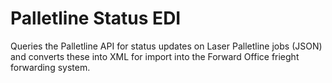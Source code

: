 # Palletline Status EDI

Queries the Palletline API for status updates on Laser Palletline jobs (JSON) and converts these into XML for import into the Forward Office frieght forwarding system.
